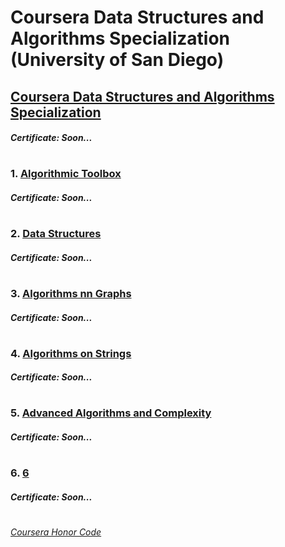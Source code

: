 # Coursera Data Structures and Algorithms Specialization (University of San Diego)

## [Coursera Data Structures and Algorithms Specialization](https://www.coursera.org/specializations/data-structures-algorithms)
####    *Certificate:* *Soon...*
#

### 1. [Algorithmic Toolbox](http://coursera.org/learn/algorithmic-toolbox/)

####    *Certificate:* *Soon...*
#
### 2. [Data Structures](https://www.coursera.org/learn/data-structures)

####    *Certificate:* *Soon...*
#   
### 3. [Algorithms nn Graphs](https://www.coursera.org/learn/algorithms-on-graphs)

####    *Certificate:* *Soon...*
#   
### 4. [Algorithms on Strings](https://www.coursera.org/learn/algorithms-on-strings)

####    *Certificate:* *Soon...*
#
### 5. [Advanced Algorithms and Complexity](https://www.coursera.org/learn/advanced-algorithms-and-complexity)

####    *Certificate:* *Soon...*
#
### 6. [6](6)

####    *Certificate:* *Soon...*
#


[*Coursera Honor Code*](https://www.coursera.support/s/article/209818863-Coursera-Honor-Code?language=en_US)
